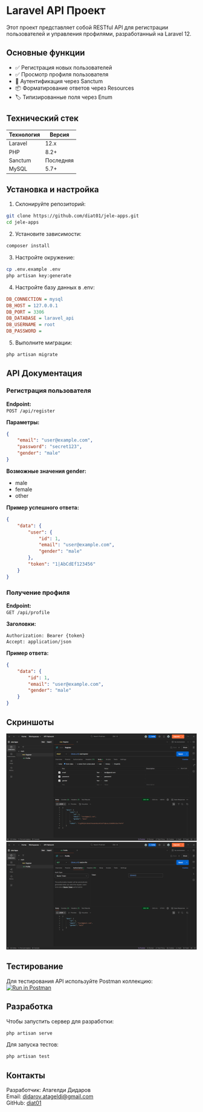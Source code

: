 # Laravel API Проект

Этот проект представляет собой RESTful API для регистрации пользователей и управления профилями, разработанный на
Laravel 12.

## Основные функции

- ✅ Регистрация новых пользователей
- ✅ Просмотр профиля пользователя
- 🔐 Аутентификация через Sanctum
- 📦 Форматирование ответов через Resources
- 🏷 Типизированные поля через Enum

## Технический стек

| Технология | Версия    |
|------------|-----------|
| Laravel    | 12.x      |
| PHP        | 8.2+      |
| Sanctum    | Последняя |
| MySQL      | 5.7+      |

## Установка и настройка

1. Склонируйте репозиторий:

```bash
git clone https://github.com/diat01/jele-apps.git
cd jele-apps
```

2. Установите зависимости:

```bash
composer install
```

3. Настройте окружение:

```bash
cp .env.example .env
php artisan key:generate
```

4. Настройте базу данных в .env:

```ini
DB_CONNECTION = mysql
DB_HOST = 127.0.0.1
DB_PORT = 3306
DB_DATABASE = laravel_api
DB_USERNAME = root
DB_PASSWORD =
```

5. Выполните миграции:

```bash
php artisan migrate
```

## API Документация

### Регистрация пользователя

**Endpoint:**  
`POST /api/register`

**Параметры:**

```json
{
    "email": "user@example.com",
    "password": "secret123",
    "gender": "male"
}
```

**Возможные значения gender:**

- male
- female
- other

**Пример успешного ответа:**

```json
{
    "data": {
        "user": {
            "id": 1,
            "email": "user@example.com",
            "gender": "male"
        },
        "token": "1|AbCdEf123456"
    }
}
```

### Получение профиля

**Endpoint:**  
`GET /api/profile`

**Заголовки:**

```
Authorization: Bearer {token}
Accept: application/json
```

**Пример ответа:**

```json
{
    "data": {
        "id": 1,
        "email": "user@example.com",
        "gender": "male"
    }
}
```

## Скриншоты

![Postman Регистрация](docs/screenshots/register.png)
![Postman Профиль](docs/screenshots/profile.png)

## Тестирование

Для тестирования API используйте Postman коллекцию:  
[![Run in Postman](https://run.pstmn.io/button.svg)](https://app.getpostman.com/run-collection/37f88adedda0c3d1b3cd0bc76e37545e3d11a098a60521224d6698108125a971?action=collection%2Ffork&target-code=fa0bc17ad3a11c1d9aee0a0166808aa2)

## Разработка

Чтобы запустить сервер для разработки:

```bash
php artisan serve
```

Для запуска тестов:

```bash
php artisan test
```

## Контакты

Разработчик: Атагелди Дидаров  
Email: didarov.atageldi@gmail.com  
GitHub: [diat01](https://github.com/diat01)
